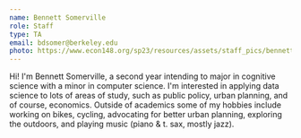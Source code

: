 ```yaml
---
name: Bennett Somerville
role: Staff
type: TA
email: bdsomer@berkeley.edu
photo: https://www.econ148.org/sp23/resources/assets/staff_pics/bennett.png
---
```

Hi! I'm Bennett Somerville, a second year intending to major in cognitive science with a minor in computer science. I'm interested in applying data science to lots of areas of study, such as public policy, urban planning, and of course, economics. Outside of academics some of my hobbies include working on bikes, cycling, advocating for better urban planning, exploring the outdoors, and playing music (piano & t. sax, mostly jazz).
